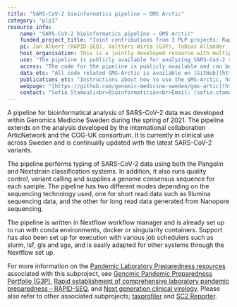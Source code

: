 ```yaml
---
title: "SARS-CoV-2 bioinformatics pipeline – GMS Arctic"
category: "plp1"
resource_info:
    name: "SARS-CoV-2 bioinformatics pipeline – GMS Arctic"
    funded_project_title: "Joint contributions from 3 PLP projects: Rapid establishment of comprehensive laboratory pandemic preparedness – RAPID-SEQ (PLP1 capability), Genomic Pandemic Preparedness Portfolio (G3P) (PLP1 capability), and Next generation clinical virology (PLP TDP project)."
    pi: Jan Albert (RAPID-SEQ), Valtteri Wirta (G3P), Tobias Allander (Next generation clinical virology)
    host_organisation: This is a jointly developed resource with multiple contributers; Karolinska Institutet, Karolinska University Hospital, Region Östergötland, SciLifeLab, Genomics Medicine Sweden.
    use: "The pipeline is publicly available for analyzing SARS-CoV-2 samples generated on various sequencing platforms. This includes short read data, such as Illumina sequence data, as well as long read data from Nanopore sequencing."
    access: "The code for the pipeline is publicly available and can be utilized free of charge."
    data_etc: "All code related GMS-Arctic is available on [GitHub](https://github.com/genomic-medicine-sweden/gms-artic)."
    publications_etc: "Instructions about how to use the GMS-Arctic, how to set it up, and requirements are available on [GitHub](https://github.com/genomic-medicine-sweden/gms-artic/blob/master/README.md)."
    webpage: "[https://github.com/genomic-medicine-sweden/gms-artic](https://github.com/genomic-medicine-sweden/gms-artic)"
    contact: "Sofia Stamouli<br>Bioinformatician<br>Email: [sofia.stamouli@scilifelab.se](mailto:sofia.stamouli@scilifelab.se)"
---
```


A pipeline for bioinformatical analysis of SARS-CoV-2 data was developed within Genomics Medicine Sweden during the spring of 2021. The pipeline extends on the analysis developed by the international collaboration ArticNetwork and the COG-UK consortium. It is currently in clinical use across Sweden and is continually updated with the latest SARS-CoV-2 variants.

The pipeline performs typing of SARS-CoV-2 data using both the Pangolin and Nextstrain classification systems. In addition, it also runs quality control, variant calling and supplies a genome consensus sequence for each sample. The pipeline has two different modes depending on the sequencing technology used, one for short read data such as Illumina sequencing data, and the other for long read data generated from Nanopore sequencing.

The pipeline is written in Nextflow workflow manager and is already set up to run with conda environments, docker or singularity containers. Support has also been set up for execution with various job schedulers such as slurm, lsf, gls and sge, and is easily adapted for other systems through the Nextflow set up.

For more information on the [Pandemic Laboratory Preparedness resources](/resources/) associated with this subproject, see [Genomic Pandemic Preparedness Portfolio (G3P)](/resources/g3p/), [Rapid establishment of comprehensive laboratory pandemic preparedness – RAPID-SEQ](/resources/rapid-seq/), and [Next generation clinical virology](/resources/ng_clinical_virology/). Please also refer to other associated subprojects; [taxprofiler](/resources-subprojects/taxprofiler/) and [SC2 Reporter](/resources-subprojects/sc2reporter/).
